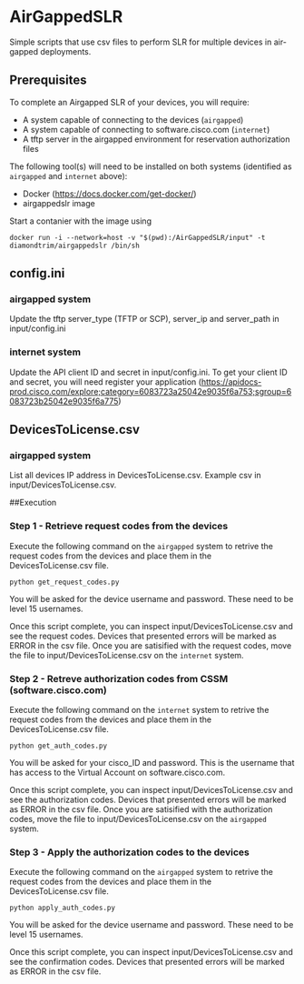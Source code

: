 # AirGappedSLR
Simple scripts that use csv files to perform SLR for multiple devices in air-gapped deployments.

## Prerequisites
To complete an Airgapped SLR of your devices, you will require:
  - A system capable of connecting to the devices (```airgapped```)
  - A system capable of connecting to software.cisco.com (```internet```)
  - A tftp server in the airgapped environment for reservation authorization files

The following tool(s) will need to be installed on both systems (identified as ```airgapped``` and ```internet``` above):
  - Docker (https://docs.docker.com/get-docker/)
  - airgappedslr image
  
Start a contanier with the image using
```
docker run -i --network=host -v "$(pwd):/AirGappedSLR/input" -t diamondtrim/airgappedslr /bin/sh
```

## config.ini
### airgapped system
Update the tftp server_type (TFTP or SCP), server_ip and server_path in input/config.ini

### internet system
Update the API client ID and secret in input/config.ini.  To get your client ID and secret, you will need register your application (https://apidocs-prod.cisco.com/explore;category=6083723a25042e9035f6a753;sgroup=6083723b25042e9035f6a775)

## DevicesToLicense.csv
### airgapped system
List all devices IP address in DevicesToLicense.csv.  Example csv in input/DevicesToLicense.csv.

##Execution
### Step 1 - Retrieve request codes from the devices
Execute the following command on the ```airgapped``` system to retrive the request codes from the devices and place them in the DevicesToLicense.csv file.
```
python get_request_codes.py
```
You will be asked for the device username and password.  These need to be level 15 usernames.

Once this script complete, you can inspect input/DevicesToLicense.csv and see the request codes.  Devices that presented errors will be marked as ERROR in the csv file.  Once you are satisified with the request codes, move the file to input/DevicesToLicense.csv on the ```internet``` system.

### Step 2 -  Retreve authorization codes from CSSM (software.cisco.com)
Execute the following command on the ```internet``` system to retrive the request codes from the devices and place them in the DevicesToLicense.csv file.
```
python get_auth_codes.py
```
You will be asked for your cisco_ID and password.  This is the username that has access to the Virtual Account on software.cisco.com.

Once this script complete, you can inspect input/DevicesToLicense.csv and see the authorization codes.  Devices that presented errors will be marked as ERROR in the csv file.  Once you are satisified with the authorization codes, move the file to input/DevicesToLicense.csv on the ```airgapped``` system.

### Step 3 -  Apply the authorization codes to the devices
Execute the following command on the ```airgapped``` system to retrive the request codes from the devices and place them in the DevicesToLicense.csv file.
```
python apply_auth_codes.py
```
You will be asked for the device username and password.  These need to be level 15 usernames.

Once this script complete, you can inspect input/DevicesToLicense.csv and see the confirmation codes.  Devices that presented errors will be marked as ERROR in the csv file.
